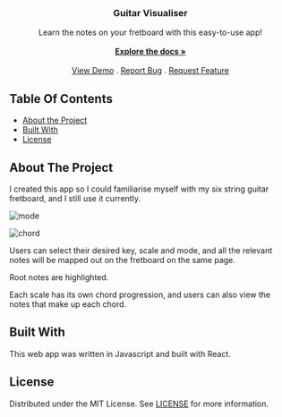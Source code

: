 <br/>
<p align="center">
  </a>

  <h3 align="center">Guitar Visualiser</h3>

  <p align="center">
    Learn the notes on your fretboard with this easy-to-use app!
    <br/>
    <br/>
    <a href="https://github.com/yh13431/guitar-visualiser"><strong>Explore the docs »</strong></a>
    <br/>
    <br/>
    <a href="https://github.com/yh13431/guitar-visualiser">View Demo</a>
    .
    <a href="https://github.com/yh13431/guitar-visualiser/issues">Report Bug</a>
    .
    <a href="https://github.com/yh13431/guitar-visualiser/issues">Request Feature</a>
  </p>
</p>


## Table Of Contents

* [About the Project](#about-the-project)
* [Built With](#built-with)
* [License](#license)


## About The Project

I created this app so I could familiarise myself with my six string guitar fretboard, and  I still use it currently.

![mode](https://github.com/yh13431/guitar-visualiser/assets/106964833/8a09ea00-1200-4fd6-86e4-6fed7dd3a185)

![chord](https://github.com/yh13431/guitar-visualiser/assets/106964833/38e49f79-26b7-4edf-bb64-bd180311d9d6)

Users can select their desired key, scale and mode, and all the relevant notes will be mapped out on the fretboard on the same page. 

Root notes are highlighted. 

Each scale has its own chord progression, and users can also view the notes that make up each chord.

## Built With

This web app was written in Javascript and built with React. 

## License

Distributed under the MIT License. See [LICENSE](https://github.com/yh13431/guitar-visualiser/blob/main/LICENSE.md) for more information.
